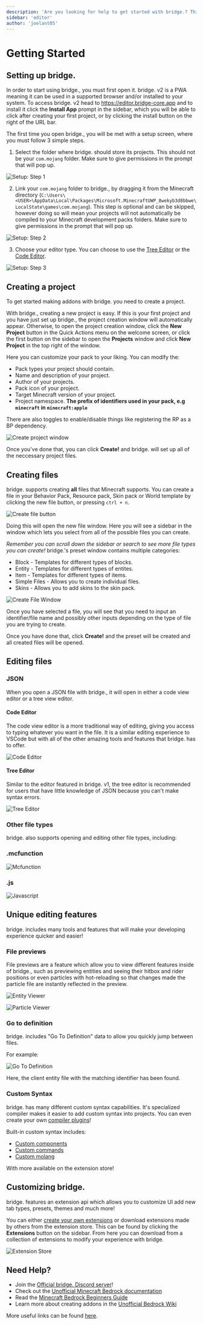 ```yaml
---
description: 'Are you looking for help to get started with bridge.? This guide aims to introduce you to the editor and make you more familiar with how to use it.'
sidebar: 'editor'
author: 'joelant05'
---
```


# Getting Started

## Setting up bridge.

In order to start using bridge., you must first open it. bridge. v2 is a PWA meaning it can be used in a supported browser and/or installed to your system. To access bridge. v2 head to https://editor.bridge-core.app and to install it click the **Install App** prompt in the sidebar, which you will be able to click after creating your first project, or by clicking the install button on the right of the URL bar.

The first time you open bridge., you will be met with a setup screen, where you must follow 3 simple steps.

1. Select the folder where bridge. should store its projects. This should not be your `com.mojang` folder. Make sure to give permissions in the prompt that will pop up.

![Setup: Step 1](./getting-started-1.png)

2. Link your `com.mojang` folder to bridge., by dragging it from the Minecraft directory (`C:\Users\<USER>\AppData\Local\Packages\Microsoft.MinecraftUWP_8wekyb3d8bbwe\LocalState\games\com.mojang`). This step is optional and can be skipped, however doing so will mean your projects will not automatically be compiled to your Minecraft development packs folders. Make sure to give permissions in the prompt that will pop up.

![Setup: Step 2](./getting-started-2.png)

3. Choose your editor type. You can choose to use the [Tree Editor](#Tree-Editor) or the [Code Editor](#Code-Editor).

![Setup: Step 3](./getting-started-3.png)

## Creating a project

To get started making addons with bridge. you need to create a project.

With bridge., creating a new project is easy.
If this is your first project and you have just set up bridge., the project creation window will automatically appear. Otherwise, to open the project creation window, click the **New Project** button in the Quick Actions menu on the welcome screen, or click the first button on the sidebar to open the **Projects** window and click **New Project** in the top right of the window.

Here you can customize your pack to your liking. You can modify the:

-   Pack types your project should contain.
-   Name and description of your project.
-   Author of your projects.
-   Pack icon of your project.
-   Target Minecraft version of your project.
-   Project namespace. **The prefix of identifiers used in your pack, e.g `minecraft` in `minecraft:apple`**

There are also toggles to enable/disable things like registering the RP as a BP dependency.

![Create project window](./getting-started-4.png)

Once you've done that, you can click **Create!** and bridge. will set up all of the neccessary project files.

## Creating files

bridge. supports creating **all** files that Minecraft supports.
You can create a file in your Behavior Pack, Resource pack, Skin pack or World template by clicking the new file button, or pressing `ctrl + n`.

![Create file button](./getting-started-5.png)

Doing this will open the new file window. Here you will see a sidebar in the window which lets you select from all of the possible files you can create.

_Remember you can scroll down the sidebar or search to see more file types you can create!_
bridge.'s preset window contains multiple categories:

-   Block - Templates for different types of blocks.
-   Entity - Templates for different types of entites.
-   Item - Templates for different types of items.
-   Simple Files - Allows you to create individual files.
-   Skins - Allows you to add skins to the skin pack.

![Create File Window](./getting-started-6.png)

Once you have selected a file, you will see that you need to input an identifier/file name and possibly other inputs depending on the type of file you are trying to create.

Once you have done that, click **Create!** and the preset will be created and all created files will be opened.

## Editing files

### JSON

When you open a JSON file with bridge., it will open in either a code view editor or a tree view editor.

#### Code Editor

The code view editor is a more traditional way of editing, giving you access to typing whatever you want in the file. It is a similar editing experience to VSCode but with all of the other amazing tools and features that bridge. has to offer.

![Code Editor](./getting-started-7.png)

#### Tree Editor

Similar to the editor featured in bridge. v1, the tree editor is recommended for users that have little knowledge of JSON because you can't make syntax errors.

![Tree Editor](./getting-started-8.png)

### Other file types

bridge. also supports opening and editing other file types, including:

### .mcfunction

![Mcfunction](./getting-started-9.png)

### .js

![Javascript](./getting-started-10.png)

## Unique editing features

bridge. includes many tools and features that will make your developing experience quicker and easier!

### File previews

File previews are a feature which allow you to view different features inside of bridge., such as previewing entities and seeing their hitbox and rider positions or even particles with hot-reloading so that changes made the particle file are instantly reflected in the preview.

![Entity Viewer](./getting-started-11.png)

![Particle Viewer](./getting-started-12.png)

### Go to definition

bridge. includes "Go To Definition" data to allow you quickly jump between files.

For example:

![Go To Definition](./getting-started-13.png)

Here, the client entity file with the matching identifier has been found.

### Custom Syntax

bridge. has many different custom syntax capabilities. It's specialized compiler makes it easier to add custom syntax into projects. You can even create your own [compiler plugins](/extension-docs/compiler-plugins)!

Built-in custom syntax includes:

-   [Custom components](/extension-docs/custom-components/)
-   [Custom commands](/extension-docs/custom-commands/)
-   [Custom molang](/extension-docs/custom-molang)

With more available on the extension store!

## Customizing bridge.

bridge. features an extension api which allows you to customize UI add new tab types, presets, themes and much more!

You can either [create your own extensions](/extension-docs/) or download extensions made by others from the extension store.
This can be found by clicking the **Extensions** button on the sidebar. From here you can download from a collection of extensions to modify your experience with bridge.

![Extension Store](./getting-started-14.png)

## Need Help?

-   Join the [Official bridge. Discord server](https://discord.gg/jj2PmqU)!
-   Check out the [Unofficial Minecraft Bedrock documentation](https://bedrock.dev)
-   Read the [Minecraft Bedrock Beginners Guide](https://guide.bedrock.dev)
-   Learn more about creating addons in the [Unofficial Bedrock Wiki](https://wiki.bedrock.dev)

More useful links can be found [here](https://wiki.bedrock.dev/knowledge/useful-links.html).
